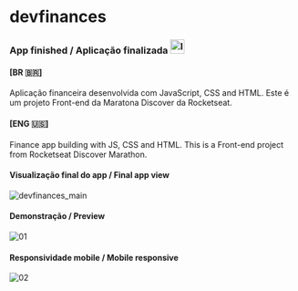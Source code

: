 # devfinances

### App finished / Aplicação finalizada <img src="https://www.flaticon.com/svg/vstatic/svg/1665/1665777.svg?token=exp=1612956444~hmac=564d52470809e62cb59b5e1a5caaba7e" alt="loading" width="25" height="25" style="margin-right: 20"/>

#### [BR 🇧🇷] <br>
Aplicação financeira desenvolvida com JavaScript, CSS and HTML. Este é um projeto Front-end da Maratona Discover da Rocketseat. 

#### [ENG 🇺🇸] <br>
Finance app building with JS, CSS and HTML. This is a Front-end project from Rocketseat Discover Marathon. 

#### Visualização final do app / Final app view
![devfinances_main](https://user-images.githubusercontent.com/54003876/106128378-1d289e80-613e-11eb-9ac3-c76a885a1869.png)

#### Demonstração / Preview
![01](https://user-images.githubusercontent.com/54003876/106690154-09eb5800-65b0-11eb-966d-7fb7d759266d.gif)

#### Responsividade mobile / Mobile responsive
![02](https://user-images.githubusercontent.com/54003876/106690316-546cd480-65b0-11eb-869c-7100657490e3.gif)

